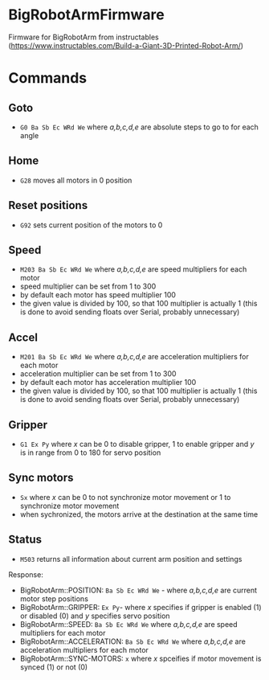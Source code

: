 # BigRobotArmFirmware
Firmware for BigRobotArm from instructables (https://www.instructables.com/Build-a-Giant-3D-Printed-Robot-Arm/)


# Commands

## Goto
- `G0 Ba Sb Ec WRd We` where *a,b,c,d,e* are absolute steps to go to for each angle

## Home
- `G28` moves all motors in 0 position

## Reset positions
- `G92` sets current position of the motors to 0

## Speed
- `M203 Ba Sb Ec WRd We` where *a,b,c,d,e* are speed multipliers for each motor
- speed multiplier can be set from 1 to 300
- by default each motor has speed multiplier 100
- the given value is divided by 100, so that 100 multiplier is actually 1 (this is done to avoid sending floats over Serial, probably unnecessary)

## Accel
- `M201 Ba Sb Ec WRd We` where *a,b,c,d,e* are acceleration multipliers for each motor
- acceleration multiplier can be set from 1 to 300
- by default each motor has acceleration multiplier 100
- the given value is divided by 100, so that 100 multiplier is actually 1 (this is done to avoid sending floats over Serial, probably unnecessary)

## Gripper
- `G1 Ex Py` where *x* can be 0 to disable gripper, 1 to enable gripper and *y* is in range from 0 to 180 for servo position

## Sync motors
- `Sx` where *x* can be 0 to not synchronize motor movement or 1 to synchronize motor movement
- when sychronized, the motors arrive at the destination at the same time

## Status
- `M503` returns all information about current arm position and settings

Response:
- BigRobotArm::POSITION: `Ba Sb Ec WRd We` - where *a,b,c,d,e* are current motor step positions
- BigRobotArm::GRIPPER: `Ex Py`- where *x* specifies if gripper is enabled (1) or disabled (0) and *y* specifies servo position
- BigRobotArm::SPEED: `Ba Sb Ec WRd We` where *a,b,c,d,e* are speed multipliers for each motor
- BigRobotArm::ACCELERATION: `Ba Sb Ec WRd We` where *a,b,c,d,e* are acceleration multipliers for each motor
- BigRobotArm::SYNC-MOTORS: `x` where *x* spceifies if motor movement is synced (1) or not (0)
